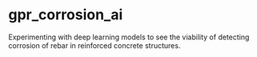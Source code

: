 # gpr_corrosion_ai
Experimenting with deep learning models to see the viability of detecting corrosion of rebar in reinforced concrete structures.
